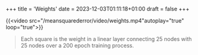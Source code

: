 +++
title = 'Weights'
date = 2023-12-03T01:11:18+01:00
draft = false
+++

{{<video src="/meansquarederror/video/weights.mp4"autoplay="true" loop="true">}}

> Each square is the weight in a linear layer connecting 25 nodes with 25 nodes over a 200 epoch training process. 